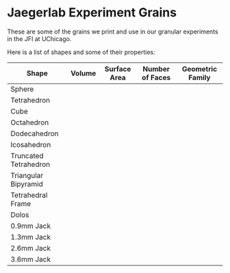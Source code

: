 Jaegerlab Experiment Grains
=============================

These are some of the grains we print and use in our granular experiments in the JFI at UChicago.

Here is a list of shapes and some of their properties:

| Shape         		| Volume	| Surface Area	| Number of Faces	| Geometric Family	|
| --------------------- | --------- | ------------- | ----------------- | ----------------- |
| Sphere				|		  	|				|					|					|
| Tetrahedron			|		  	|				|					|					|
| Cube					|	      	|				|					|					|
| Octahedron			|			|				|					|					|
| Dodecahedron			|			|				|					|					|
| Icosahedron			|			|				|					|					|
| Truncated Tetrahedron |			|				|					|					|
| Triangular Bipyramid  |			|				|					|					|
| Tetrahedral Frame		|			|				|					|					|
| Dolos					|			|				|					|					|
| 0.9mm Jack			|			|				|					|					|
| 1.3mm Jack			|			|				|					|					|
| 2.6mm Jack			|			|				|					|					|
| 3.6mm Jack			|			|				|					|					|